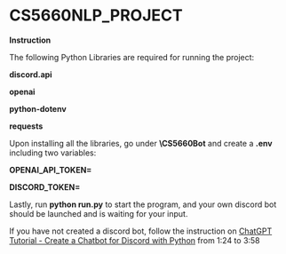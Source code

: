 # CS5660NLP_PROJECT

**Instruction**

The following Python Libraries are required for running the project:

**discord.api**

**openai**

**python-dotenv**

**requests**

Upon installing all the libraries, go under **\CS5660Bot** and create a **.env** including two variables:

**OPENAI_API_TOKEN=**

**DISCORD_TOKEN=**

Lastly, run **python run.py** to start the program, and your own discord bot should be launched and is waiting for your input.

If you have not created a discord bot, follow the instruction on [ChatGPT Tutorial - Create a Chatbot for Discord with Python](https://www.youtube.com/watch?v=wdgVv4UP08c) from 1:24 to 3:58
